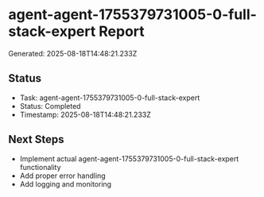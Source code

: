 # agent-agent-1755379731005-0-full-stack-expert Report

Generated: 2025-08-18T14:48:21.233Z

## Status
- Task: agent-agent-1755379731005-0-full-stack-expert
- Status: Completed
- Timestamp: 2025-08-18T14:48:21.233Z

## Next Steps
- Implement actual agent-agent-1755379731005-0-full-stack-expert functionality
- Add proper error handling
- Add logging and monitoring
